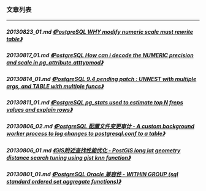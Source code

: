 ### 文章列表  
----  
##### 20130823_01.md   [《PostgreSQL WHY modify numeric scale must rewrite table》](20130823_01.md)  
##### 20130817_01.md   [《PostgreSQL How can i decode the NUMERIC precision and scale in pg_attribute.atttypmod》](20130817_01.md)  
##### 20130814_01.md   [《PostgreSQL 9.4 pending patch : UNNEST with multiple args, and TABLE with multiple funcs》](20130814_01.md)  
##### 20130811_01.md   [《PostgreSQL pg_stats used to estimate top N freps values and explain rows》](20130811_01.md)  
##### 20130806_02.md   [《PostgreSQL 配置文件变更审计 - A custom background worker process to log changes to postgresql.conf to a table》](20130806_02.md)  
##### 20130806_01.md   [《GIS附近查找性能优化 - PostGIS long lat geometry distance search tuning using gist knn function》](20130806_01.md)  
##### 20130801_01.md   [《PostgreSQL Oracle 兼容性 - WITHIN GROUP (sql standard ordered set aggregate functions)》](20130801_01.md)  
